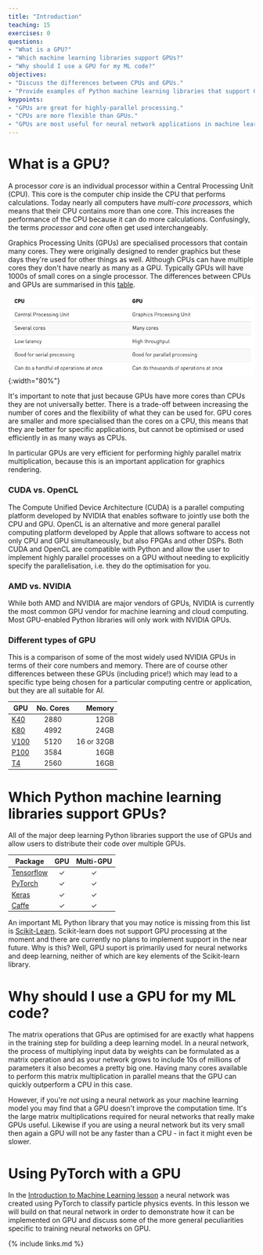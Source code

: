 ```yaml
---
title: "Introduction"
teaching: 15
exercises: 0
questions:
- "What is a GPU?"
- "Which machine learning libraries support GPUs?"
- "Why should I use a GPU for my ML code?"
objectives:
- "Discuss the differences between CPUs and GPUs."
- "Provide examples of Python machine learning libraries that support GPUs."
keypoints:
- "GPUs are great for highly-parallel processing."
- "CPUs are more flexible than GPUs."
- "GPUs are most useful for neural network applications in machine learning."
---
```


# What is a GPU?

A processor *core* is an individual processor within a Central Processing Unit (CPU). This core is the computer chip inside the CPU that performs calculations. Today nearly all computers have *multi-core processors*, which means that their CPU contains more than one core. This increases the performance of the CPU because it can do more calculations. Confusingly, the terms *processor* and *core* often get used interchangeably.

Graphics Processing Units (GPUs) are specialised processors that contain many cores. They were originally designed to render graphics but these days they're used for other things as well. Although CPUs can have multiple cores they don't have nearly as many as a GPU. Typically GPUs will have 1000s of small cores on a single processor. The differences between CPUs and GPUs are summarised in this [table](https://blogs.nvidia.com/blog/2009/12/16/whats-the-difference-between-a-cpu-and-a-gpu/).

![GPU vs CPU](../plots/cpugpu_comp.png){:width="80%"}

It's important to note that just because GPUs have more cores than CPUs they are not universally better. There is a trade-off between increasing the number of cores and the flexibility of what they can be used for. GPU cores are smaller and more specialised than the cores on a CPU, this means that they are better for specific applications, but cannot be optimised or used efficiently in as many ways as CPUs. 

In particular GPUs are very efficient for performing highly parallel matrix multiplication, because this is an important application for graphics rendering. 

### CUDA vs. OpenCL

The Compute Unified Device Architecture (CUDA) is a parallel computing platform developed by NVIDIA that enables software to jointly use both the CPU and GPU. OpenCL is an alternative and more general parallel computing platform developed by Apple that allows software to access not only CPU and GPU simultaneously, but also FPGAs and other DSPs. Both CUDA and OpenCL are compatible with Python and allow the user to implement highly parallel processes on a GPU without needing to explicitly specify the parallelisation, i.e. they do the optimisation for you. 

### AMD vs. NVIDIA

While both AMD and NVIDIA are major vendors of GPUs, NVIDIA is currently the most common GPU vendor for machine learning and cloud computing. Most GPU-enabled Python libraries will only work with NVIDIA GPUs.

### Different types of GPU

This is a comparison of some of the most widely used NVIDIA GPUs in terms of their core numbers and memory. There are of course other differences between these GPUs (including price!) which may lead to a specific type being chosen for a particular computing centre or application, but they are all suitable for AI.

| GPU        | No. Cores     | Memory  |
| ---------- |:-------------:| -------:|
| [K40](https://www.nvidia.com/content/dam/en-zz/Solutions/Data-Center/tesla-product-literature/TeslaK80-datasheet.pdf)      | 2880  | 12GB    |
| [K80](https://www.nvidia.com/content/dam/en-zz/Solutions/Data-Center/tesla-product-literature/TeslaK80-datasheet.pdf)      | 4992  |   24GB  |
| [V100](https://images.nvidia.com/content/technologies/volta/pdf/volta-v100-datasheet-update-us-1165301-r5.pdf)             | 5120  |   16 or 32GB |
| [P100](https://www.nvidia.com/content/dam/en-zz/Solutions/Data-Center/tesla-p100/pdf/nvidia-tesla-p100-datasheet.pdf)      | 3584  |    16GB |
| [T4](https://www.nvidia.com/content/dam/en-zz/Solutions/Data-Center/tesla-t4/t4-tensor-core-datasheet-951643.pdf)          | 2560  |    16GB |

# Which Python machine learning libraries support GPUs?

All of the major deep learning Python libraries support the use of GPUs and allow users to distribute their code over multiple GPUs.

| Package    |GPU      | Multi-GPU  |
| ---------- |:--------:|:---------:|
| [Tensorflow](https://www.tensorflow.org/learn) | &#10003; |  &#10003; | 
| [PyTorch](https://pytorch.org)    | &#10003; |  &#10003; | 
| [Keras](https://keras.io)      | &#10003; |  &#10003; | 
| [Caffe](https://caffe.berkeleyvision.org)      | &#10003; |  &#10003; | 

An important ML Python library that you may notice is missing from this list is [Scikit-Learn](https://scikit-learn.org/stable/faq.html#will-you-add-gpu-support). Scikit-learn does not support GPU processing at the moment and there are currently no plans to implement support in the near future. Why is this? Well, GPU suport is primarily used for neural networks and deep learning, neither of which are key elements of the Scikit-learn library.

# Why should I use a GPU for my ML code?

The matrix operations that GPus are optimised for are exactly what happens in the training step for building a deep learning model. In a neural network, the process of multiplying input data by weights can be formulated as a matrix operation and as your network grows to include 10s of millions of parameters it also becomes a pretty big one. Having many cores available to perform this matrix multiplication in parallel means that the GPU can quickly outperform a CPU in this case. 

However, if you're *not* using a neural network as your machine learning model you may find that a GPU doesn't improve the computation time. It's the large matrix multiplications required for neural networks that really make GPUs useful. Likewise if you are using a neural network but its very small then again a GPU will not be any faster than a CPU - in fact it might even be slower. 

# Using PyTorch with a GPU

In the [Introduction to Machine Learning lesson]() a neural network was created using PyTorch to classify particle physics events. In this lesson we will build on that neural network in order to demonstrate how it can be implemented on GPU and discuss some of the more general peculiarities specific to training neural networks on GPU.


{% include links.md %}

